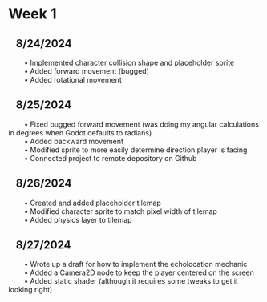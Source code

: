 # Week 1<br />
## &nbsp;&nbsp;&nbsp;8/24/2024<br />
&nbsp;&nbsp;&nbsp;&nbsp;&nbsp;&nbsp;&nbsp;&nbsp;• Implemented character collision shape and placeholder sprite<br />
&nbsp;&nbsp;&nbsp;&nbsp;&nbsp;&nbsp;&nbsp;&nbsp;• Added forward movement (bugged)<br />
&nbsp;&nbsp;&nbsp;&nbsp;&nbsp;&nbsp;&nbsp;&nbsp;• Added rotational movement<br />
## &nbsp;&nbsp;&nbsp;8/25/2024<br />
&nbsp;&nbsp;&nbsp;&nbsp;&nbsp;&nbsp;&nbsp;&nbsp;• Fixed bugged forward movement (was doing my angular calculations in degrees when Godot defaults to radians)<br />
&nbsp;&nbsp;&nbsp;&nbsp;&nbsp;&nbsp;&nbsp;&nbsp;• Added backward movement<br />
&nbsp;&nbsp;&nbsp;&nbsp;&nbsp;&nbsp;&nbsp;&nbsp;• Modified sprite to more easily determine direction player is facing<br />
&nbsp;&nbsp;&nbsp;&nbsp;&nbsp;&nbsp;&nbsp;&nbsp;• Connected project to remote depository on Github<br />
## &nbsp;&nbsp;&nbsp;8/26/2024<br />
&nbsp;&nbsp;&nbsp;&nbsp;&nbsp;&nbsp;&nbsp;&nbsp;• Created and added placeholder tilemap<br />
&nbsp;&nbsp;&nbsp;&nbsp;&nbsp;&nbsp;&nbsp;&nbsp;• Modified character sprite to match pixel width of tilemap<br />
&nbsp;&nbsp;&nbsp;&nbsp;&nbsp;&nbsp;&nbsp;&nbsp;• Added physics layer to tilemap<br />
## &nbsp;&nbsp;&nbsp;8/27/2024<br />
&nbsp;&nbsp;&nbsp;&nbsp;&nbsp;&nbsp;&nbsp;&nbsp;• Wrote up a draft for how to implement the echolocation mechanic<br />
&nbsp;&nbsp;&nbsp;&nbsp;&nbsp;&nbsp;&nbsp;&nbsp;• Added a Camera2D node to keep the player centered on the screen<br />
&nbsp;&nbsp;&nbsp;&nbsp;&nbsp;&nbsp;&nbsp;&nbsp;• Added static shader (although it requires some tweaks to get it looking right)<br />
